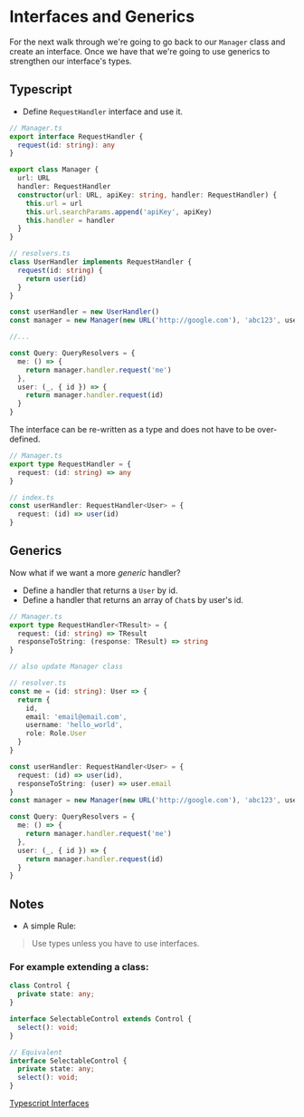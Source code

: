 # Interfaces and Generics

For the next walk through we're going to go back to our `Manager` class and create an interface. Once we have that we're going to use generics to strengthen our interface's types.

## Typescript

- Define `RequestHandler` interface and use it.

```ts
// Manager.ts
export interface RequestHandler {
  request(id: string): any
}

export class Manager {
  url: URL
  handler: RequestHandler
  constructor(url: URL, apiKey: string, handler: RequestHandler) {
    this.url = url
    this.url.searchParams.append('apiKey', apiKey)
    this.handler = handler
  }
}

// resolvers.ts
class UserHandler implements RequestHandler {
  request(id: string) {
    return user(id)
  }
}

const userHandler = new UserHandler()
const manager = new Manager(new URL('http://google.com'), 'abc123', userHandler)

//...

const Query: QueryResolvers = {
  me: () => {
    return manager.handler.request('me')
  },
  user: (_, { id }) => {
    return manager.handler.request(id)
  }
}

```

The interface can be re-written as a type and does not have to be over-defined.

```ts
// Manager.ts
export type RequestHandler = {
  request: (id: string) => any
}

// index.ts
const userHandler: RequestHandler<User> = {
  request: (id) => user(id)
}
```

## Generics

Now what if we want a more *generic* handler?

- Define a handler that returns a `User` by id.
- Define a handler that returns an array of `Chat`s by user's id.

```ts
// Manager.ts
export type RequestHandler<TResult> = {
  request: (id: string) => TResult
  responseToString: (response: TResult) => string 
}

// also update Manager class

// resolver.ts
const me = (id: string): User => {
  return {
    id,
    email: 'email@email.com',
    username: 'hello_world',
    role: Role.User
  }
}

const userHandler: RequestHandler<User> = {
  request: (id) => user(id),
  responseToString: (user) => user.email
}
const manager = new Manager(new URL('http://google.com'), 'abc123', userHandler)

const Query: QueryResolvers = {
  me: () => {
    return manager.handler.request('me')
  },
  user: (_, { id }) => {
    return manager.handler.request(id)
  }
}
```

## Notes

- A simple Rule:

> Use types unless you have to use interfaces.

### For example extending a class:

```ts
class Control {
  private state: any;
}

interface SelectableControl extends Control {
  select(): void;
}

// Equivalent
interface SelectableControl {
  private state: any;
  select(): void;
}
```

[Typescript Interfaces](https://www.typescriptlang.org/docs/handbook/interfaces.html)
